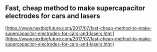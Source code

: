 ## Fast, cheap method to make supercapacitor electrodes for cars and lasers
  
  [https://www.nextbigfuture.com/2017/07/fast-cheap-method-to-make-supercapacitor-electrodes-for-cars-and-lasers.html](https://www.nextbigfuture.com/2017/07/fast-cheap-method-to-make-supercapacitor-electrodes-for-cars-and-lasers.html)